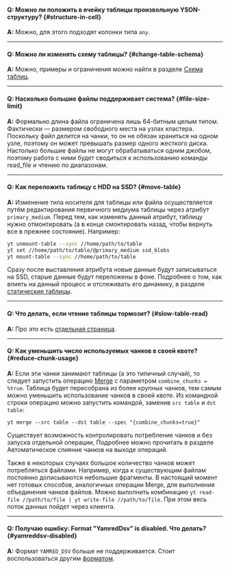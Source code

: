 #### **Q: Можно ли положить в ячейку таблицы произвольную YSON-структуру?** {#structure-in-cell}

**A:** Можно, для этого подходят колонки типа `any`.

------

#### **Q: Можно ли изменять схему таблицы?** {#change-table-schema}

**A:** Можно, примеры и ограничения можно найти в разделе [Схема таблиц](../../user-guide/storage/static-schema.md#create).

------

#### **Q: Насколько большие файлы поддерживает система?** {#file-size-limit}

**A:** Формально длина файла ограничена лишь 64-битным целым типом. Фактически — размером свободного места на узлах кластера. Поскольку файл делится на чанки, то он не обязан храниться на одном узле, поэтому он может превышать размер одного жесткого диска. Настолько большие файлы не могут обрабатываться одним джобом, поэтому работа с ними будет сводиться к использованию команды read_file и чтению по диапазонам.

------

#### **Q: Как переложить таблицу с HDD на SSD?** {#move-table}

**A:** Изменение типа носителя для таблицы или файла осуществляется путём редактирования первичного медиума таблицы через атрибут `primary_medium`. Перед тем, как изменять данный атрибут, таблицу нужно отмонтировать (а в конце смонтировать назад, чтобы вернуть все в прежнее состояние). Например:

```bash
yt unmount-table --sync //home/path/to/table
yt set //home/path/to/table/@primary_medium ssd_blobs
yt mount-table --sync //home/path/to/table
```

Сразу после выставления атрибута новые данные будут записываться на SSD, старые данные будут переложены в фоне. Подробнее о том, как влиять на данный процесс и отслеживать его динамику, в разделе [статические таблицы](../../user-guide/storage/static-tables.md#medium).

------

#### **Q: Что делать, если чтение таблицы тормозит?** {#slow-table-read}

**A:** Про это есть [отдельная страница](../../user-guide/problems/slow-read.md).

------

#### **Q: Как уменьшить число используемых чанков в своей квоте?** {#reduce-chunk-usage}

**A:** Если эти чанки занимают таблицы (а это типичный случай), то следует запустить операцию [Merge](../../user-guide/data-processing/operations/merge.md) с параметром `combine_chunks = %true`.
Таблица будет пересобрана из более крупных чанков, тем самым можно уменьшить использование чанков в своей квоте. Из командной строки операцию можно запустить командой, заменив `src table` и `dst table`:

```
yt merge --src table --dst table --spec "{combine_chunks=true}"
```

Существует возможность контролировать потребление чанков и без запуска отдельной операции, Подробнее можно прочитать в разделе Автоматическое слияние чанков на выходе операций.

Также в некоторых случаях большое количество чанков может потребляться файлами. Например, когда к существующим файлам постоянно дописываются небольшие фрагменты. В настоящий момент нет готовых способов, аналогичных операции Merge, для выполнения объединения чанков файлов. Можно выполнить комбинацию `yt read-file //path/to/file | yt write-file //path/to/file`. При этом весь поток данных пойдет через клиента.

------

#### **Q: Получаю ошибку: Format "YamredDsv" is disabled. Что делать?** {#yamreddsv-disabled}

**A:** Формат `YAMRED_DSV` больше не поддерживается. Стоит воспользоваться другим [форматом](../../user-guide/storage/formats.md#formaty-predstavleniya-tablichnyh-dannyh).